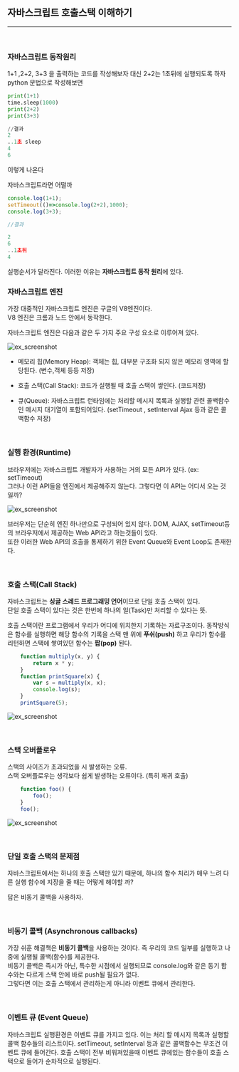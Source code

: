 ## 자바스크립트 호출스택 이해하기
<hr/>

<br>

### 자바스크립트 동작원리
1+1 ,2+2, 3+3 을 출력하는 코드를 작성해보자
대신 2+2는 1초뒤에 실행되도록 하자
python 문법으로 작성해보면
```python
print(1+1)
time.sleep(1000)
print(2+2)
print(3+3)

//결과
2
..1초 sleep
4
6
```
이렇게 나온다 

자바스크립트라면 어떨까

```javascript
console.log(1+1);
setTimeout(()=>console.log(2+2),1000);
console.log(3+3);

//결과

2
6
..1초뒤
4
```

실행순서가 달라진다. 이러한 이유는 **자바스크립트 동작 원리**에 있다.




### 자바스크립트 엔진

가장 대중적인 자바스크립트 엔진은 구글의 V8엔진이다.   
V8 엔진은 크롬과 노드 안에서 동작한다.   

자바스크립트 엔진은 다음과 같은 두 가지 주요 구성 요소로 이루어져 있다.

![ex_screenshot](../Asset/heap-stack.png)   


- 메모리 힙(Memory Heap): 객체는 힙, 대부분 구조화 되지 않은 메모리 영역에 할당된다. (변수,객체 등등 저장)

- 호출 스택(Call Stack): 코드가 실행될 때 호출 스택이 쌓인다. (코드저장)

- 큐(Queue): 자바스크립트 런타임에는 처리할 메시지 목록과 실행할 관련 콜백함수인 메시지 대기열이 포함되어있다. (setTimeout , setInterval  Ajax 등과 같은 콜백함수 저장)

<br>

### 실행 환경(Runtime)
브라우저에는 자바스크립트 개발자가 사용하는 거의 모든 API가 있다. (ex: setTimeout)   
그러나 이런 API들을 엔진에서 제공해주지 않는다. 그렇다면 이 API는 어디서 오는 것일까?

![ex_screenshot](../Asset/runtime.png)

브러우저는 단순히 엔진 하나만으로 구성되어 있지 않다. DOM, AJAX, setTimeout등의 브라우저에서 제공하는 Web API라고 하는것들이 있다.   
또한 이러한 Web API의 호출을 통제하기 위한 Event Queue와 Event Loop도 존재한다.

<br>

### 호출 스택(Call Stack)

자바스크립트는 **싱글 스레드 프로그래밍 언어**이므로 단일 호출 스택이 있다.   
단일 호출 스택이 있다는 것은 한번에 하나의 일(Task)만 처리할 수 있다는 뜻.   

호출 스택이란 프로그램에서 우리가 어디에 위치한지 기록하는 자료구조이다.   동작방식은 함수를 실행하면 해당 함수의 기록을 스택 맨 위에 **푸쉬(push)** 하고 우리가 함수를 리턴하면 스택에 쌓여있던 함수는 **팝(pop)** 된다.   

```javascript
    function multiply(x, y) {
        return x * y;
    }
    function printSquare(x) {
        var s = multiply(x, x);
        console.log(s);
    }
    printSquare(5);
```

![ex_screenshot](../Asset/call-stack.png)


<br>

### 스택 오버플로우

스택의 사이즈가 초과되었을 시 발생하는 오류.   
스택 오버플로우는 생각보다 쉽게 발생하는 오류이다. (특히 재귀 호출)

```javascript
    function foo() {
        foo();
    }
    foo();
```

![ex_screenshot](../Asset/stack-overflow.png)

<br>

### 단일 호출 스택의 문제점

자바스크립트에서는 하나의 호출 스택만 있기 때문에, 하나의 함수 처리가 매우 느려 다른 실행 함수에 지장을 줄 때는 어떻게 해야할 까?

답은 비동기 콜백을 사용하자.

<br>

### 비동기 콜백 (Asynchronous callbacks)

가장 쉬훈 해결책은 **비동기 콜백**을 사용하는 것이다. 즉 우리의 코드 일부를 실행하고 나중에 실행될 콜백(함수)를 제공한다.   
비동기 콜백은 즉시가 아닌, 특수한 시점에서 실행되므로 console.log와 같은 동기 함수와는 다르게 스택 안에 바로 push될 필요가 없다.   
그렇다면 이는 호출 스택에서 관리하는게 아니라 이벤트 큐에서 관리한다.

<br>

### 이벤트 큐 (Event Queue)

자바스크립트 실행환경은 이벤트 큐를 가지고 있다. 이는 처리 할 메시지 목록과 실행할 콜백 함수들의 리스트이다.
setTimeout, setInterval 등과 같은 콜백함수는 무조건 이벤트 큐에 들어간다.
호출 스택이 전부 비워져있을때 이벤트 큐에있는 함수들이 호출 스택으로 들어가 순차적으로 실행된다.